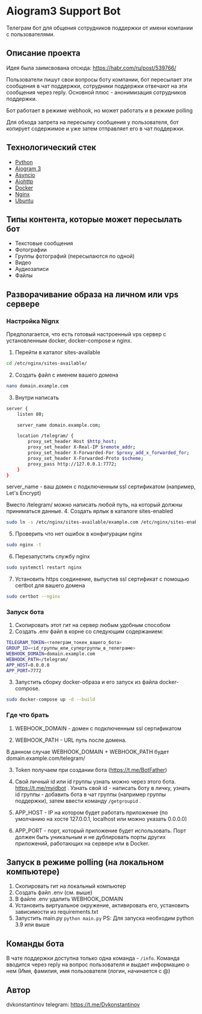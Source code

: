 # Aiogram3 Support Bot

Телеграм бот для общения сотрудников поддержки от имени компании с 
пользователями.

## Описание проекта

Идея была заимсвована отсюда: https://habr.com/ru/post/539766/

Пользователи пишут свои вопросы боту компании, бот пересылает эти сообщения 
в чат поддержки, сотрудники поддержки отвечают на эти сообщения через reply.
Основной плюс - анонимизация сотрудников поддержки.

Бот работает в режиме webhook, но может работать и в режиме polling

Для обхода запрета на пересылку сообщения у пользователя, бот копирует 
содержимое и уже затем отправляет его в чат поддержки.

## Технологический стек
- [Python](https://www.python.org/)
- [Aiogram 3](https://docs.aiogram.dev/en/dev-3.x/)
- [Asyncio](https://docs.python.org/3/library/asyncio.html)
- [Aiohttp](https://github.com/aio-libs/aiohttp)
- [Docker](https://www.docker.com/)
- [Nginx](https://www.nginx.com/)
- [Ubuntu](https://ubuntu.com/)


## Типы контента, которые может пересылать бот
- Текстовые сообщения
- Фотографии
- Группы фотографий (пересылаются по одной)
- Видео
- Аудиозаписи
- Файлы

## Разворачивание образа на личном или vps сервере

### Настройка Nignx

Предполагается, что есть готовый настроенный vps сервер с установленным 
docker, docker-compose и nginx.

1. Перейти в каталог sites-available
```sh
cd /etc/nginx/sites-available/
```
2. Создать файл с именем вашего домена
```sh
nano domain.example.com
```
3. Внутри написать
```sh
server {
    listen 80;

    server_name domain.example.com;

    location /telegram/ {
        proxy_set_header Host $http_host;
        proxy_set_header X-Real-IP $remote_addr;
        proxy_set_header X-Forwarded-For $proxy_add_x_forwarded_for;
        proxy_set_header X-Forwarded-Proto $scheme;
        proxy_pass http://127.0.0.1:7772;
    }
}
```
server_name - ваш домен с подключенным ssl сертификатом (например, Let's Encrypt)

Вместо /telegram/ можно написать любой путь, на который должны приниматься 
данные.
4. Создать ярлык в каталоге sites-enabled
```sh
sudo ln -s /etc/nginx/sites-available/example.com /etc/nginx/sites-enabled/
```
5. Проверить что нет ошибок в конфигурации nginx
```sh
sudo nginx -t
```
6. Перезапустить службу nginx
```sh
sudo systemctl restart nginx
```
7. Установить https соединение, выпустив ssl сертификат с помощью certbot для вашего домена
```sh
sudo certbot --nginx 
```

### Запуск бота
1. Cкопировать этот гит на сервер любым удобным способом
2. Создать .env файл в корне со следующим содержанием:
```sh
TELEGRAM_TOKEN=<телеграм_токен_вашего_бота>
GROUP_ID=<id_группы_или_супергруппы_в_телеграме>
WEBHOOK_DOMAIN=domain.example.com
WEBHOOK_PATH=/telegram/
APP_HOST=0.0.0.0
APP_PORT=7772
```
3. Запустить сборку docker-образа и его запуск из файла docker-compose.
```sh
sudo docker-compose up -d --build
```

### Где что брать
1. WEBHOOK_DOMAIN - домен с подключенным ssl сертификатом

2. WEBHOOK_PATH - URL путь после домена. 

В данном случае WEBHOOK_DOMAIN + WEBHOOK_PATH будет domain.example.com/telegram/

3. Token получаем при создании бота (https://t.me/BotFather)

4. Свой личный id или id группы узнать можно через этого бота. 
   https://t.me/myidbot . Узнать свой id - написать боту в личку, узнать id 
   группы - добавить бота в чат группы (например группы поддержки), затем 
   ввести команду ```/getgroupid``` .

5. APP_HOST - IP на котором будет работать приложение (по умолчанию на хосте 
127.0.0.1, localhost или можно указать 0.0.0.0)

6. APP_PORT - порт, который приложение будет использовать. Порт должен быть 
уникальным и не дублировать порты других приложений, работающих на сервере 
или в Docker.
   

## Запуск в режиме polling (на локальном компьютере)
1. Скопировать гит на локальный компьютер
2. Создать файл .env (см. выше)
3. В файле .env удалить WEBHOOK_DOMAIN
4. Установить виртуальное окружение, активировать его, 
   установить зависимости из requirements.txt
5. Запустить main.py ```python main.py```
PS: Для запуска необходим python 3.9 или выше

## Команды бота
В чате поддержки доступна только одна команда - ```/info```. Команда 
вводится через reply на вопрос пользователя и выдает информацию о нем (Имя, 
фамилия, имя пользователя (логин, начинается с @)

## Автор
dvkonstantinov
telegram: https://t.me/Dvkonstantinov

